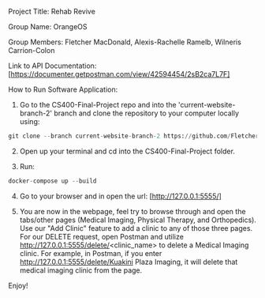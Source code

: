Project Title: Rehab Revive

Group Name: OrangeOS

Group Members: Fletcher MacDonald, Alexis-Rachelle Ramelb, Wilneris Carrion-Colon

Link to API Documentation: 
[https://documenter.getpostman.com/view/42594454/2sB2ca7L7F]

How to Run Software Application: 
1. Go to the CS400-Final-Project repo and into the 'current-website-branch-2' branch and clone the repository to your computer locally using: 
```python
git clone --branch current-website-branch-2 https://github.com/FletcherMacDonald/CS400-Final-Project.git
```

2. Open up your terminal and cd into the CS400-Final-Project folder.

3. Run:
```python
docker-compose up --build
```

4. Go to your browser and in open the url:
[http://127.0.0.1:5555/]

5. You are now in the webpage, feel try to browse through and open the tabs/other pages (Medical Imaging, Physical Therapy, and Orthopedics). Use our "Add Clinic" feature to add a clinic to any of those three pages. For our DELETE request, open Postman and utilize http://127.0.0.1:5555/delete/<clinic_name> to delete a Medical Imaging clinic. For example, in Postman, if you enter http://127.0.0.1:5555/delete/Kuakini Plaza Imaging, it will delete that medical imaging clinic from the page.

Enjoy!

